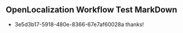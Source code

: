 ## OpenLocalization Workflow Test MarkDown
* 3e5d3b17-5918-480e-8366-67e7af60028a thanks!

<!--HONumber=Aug16_HO1-->


